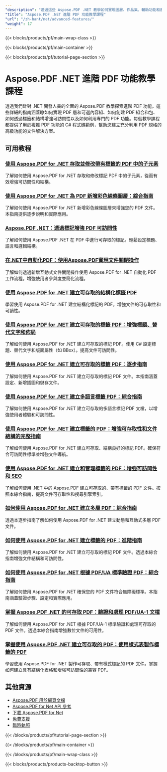 ```yaml
---
"description": "透過這些 Aspose.PDF .NET 教學如何實現圖層、作品集、輔助功能和進階 PDF 功能。"
"title": "Aspose.PDF .NET 進階 PDF 功能教學課程"
"url": "/zh-hant/net/advanced-features/"
"weight": 17
---
```


{{< blocks/products/pf/main-wrap-class >}}

{{< blocks/products/pf/main-container >}}

{{< blocks/products/pf/tutorial-page-section >}}

# Aspose.PDF .NET 進階 PDF 功能教學課程

透過我們針對 .NET 開發人員的全面的 Aspose.PDF 教學探索進階 PDF 功能。這些詳細的指南涵蓋瞭如何實現 PDF 層和可選內容組、如何創建 PDF 組合和包、如何透過標籤和結構增強可訪問性以及如何利用專門的 PDF 功能。每個教學課程都提供了用於複雜 PDF 功能的 C# 程式碼範例，幫助您建立充分利用 PDF 規格的高級功能的文件解決方案。

## 可用教程

### [使用 Aspose.PDF for .NET 存取並修改帶有標籤的 PDF 中的子元素](./access-child-elements-tagged-pdfs-aspose-pdf/)
了解如何使用 Aspose.PDF for .NET 存取和修改標記 PDF 中的子元素，從而有效增強可訪問性和結構。

### [使用 Aspose.PDF for .NET 為 PDF 新增彩色線條圖層：綜合指南](./add-colored-lines-pdfs-using-aspose-pdf-net/)
了解如何使用 Aspose.PDF for .NET 新增彩色線條圖層來增強您的 PDF 文件。本指南提供逐步說明和實際應用。

### [Aspose.PDF .NET：透過標記增強 PDF 可訪問性](./aspose-pdf-net-accessible-tagging-guide/)
了解如何使用 Aspose.PDF .NET 在 PDF 中進行可存取的標記。輕鬆設定標題、語言和邏輯結構。

### [在.NET中自動化PDF：使用Aspose.PDF實現文件關閉操作](./automate-pdfs-document-close-action-net/)
了解如何透過新增互動式文件關閉操作使用 Aspose.PDF for .NET 自動化 PDF 工作流程。增強使用者參與度並簡化流程。

### [使用 Aspose.PDF for .NET 建立可存取的結構化標籤 PDF](./create-structured-tagged-pdfs-aspose-pdf-net/)
學習使用 Aspose.PDF for .NET 建立結構化標記的 PDF，增強文件的可存取性和可讀性。

### [使用 Aspose.PDF for .NET 建立可存取的標籤 PDF：增強標題、替代文字和佈局](./enhanced-tagged-pdfs-aspose-pdf-dot-net/)
了解如何使用 Aspose.PDF for .NET 建立可存取的標記 PDF。使用 C# 設定標題、替代文字和版面屬性（如 BBox）。提高文件可訪問性。

### [使用 Aspose.PDF for .NET 建立可存取的標籤 PDF：逐步指南](./create-tagged-pdfs-aspose-pdf-dotnet/)
了解如何使用 Aspose.PDF for .NET 建立可存取的標記 PDF 文件。本指南涵蓋設定、新增插圖和儲存文件。

### [使用 Aspose.PDF for .NET 建立多語言標籤 PDF：綜合指南](./create-multilingual-tagged-pdfs-aspose-pdf-net/)
了解如何使用 Aspose.PDF for .NET 建立可存取的多語言標記 PDF 文檔，以增強使用者體驗和可訪問性。

### [使用 Aspose.PDF for .NET 建立標籤的 PDF：增強可存取性和文件結構的完整指南](./create-tagged-pdfs-aspose-pdf-net/)
了解如何使用 Aspose.PDF for .NET 建立可存取、結構良好的標記 PDF。確保符合可訪問性標準並增強文件導航。

### [使用 Aspose.PDF for .NET 建立和管理標籤的 PDF：增強可訪問性和 SEO](./create-manage-tagged-pdfs-aspose-pdf-dotnet/)
了解如何使用 .NET 中的 Aspose.PDF 建立可存取的、帶有標籤的 PDF 文件。按照本綜合指南，提高文件可存取性和搜尋引擎索引。

### [如何使用 Aspose.PDF for .NET 建立多層 PDF：綜合指南](./create-multi-layer-pdfs-aspose-pdf-dotnet/)
透過本逐步指南了解如何使用 Aspose.PDF for .NET 建立動態和互動式多層 PDF 文件。

### [如何使用 Aspose.PDF for .NET 建立標籤的 PDF：進階指南](./creating-tagged-pdfs-aspose-pdf-dotnet/)
了解如何使用 Aspose.PDF for .NET 建立可存取的標記 PDF 文件。透過本綜合指南增強文件結構和可訪問性。

### [如何使用 Aspose.PDF for .NET 根據 PDF/UA 標準驗證 PDF：綜合指南](./validate-pdf-ua-standard-aspose-dotnet/)
了解如何使用 Aspose.PDF for .NET 確保您的 PDF 文件符合無障礙標準。本指南涵蓋驗證步驟、設定和實際應用。

### [掌握 Aspose.PDF .NET 的可存取 PDF：驗證和處理 PDF/UA-1 文檔](./mastering-aspose-pdf-net-accessible-pdfs/)
了解如何使用 Aspose.PDF for .NET 根據 PDF/UA-1 標準驗證和處理可存取的 PDF 文件。透過本綜合指南增強數位文件的可用性。

### [掌握使用 Aspose.PDF .NET 建立可存取的 PDF：使用樣式表製作標籤的 PDF](./aspose-pdf-net-tagged-pdfs-styled-tables/)
學習使用 Aspose.PDF for .NET 製作可存取、帶有樣式標記的 PDF 文件。掌握如何建立具有結構化表格和增強可訪問性的兼容 PDF。

## 其他資源

- [Aspose.PDF 用於網頁文檔](https://docs.aspose.com/pdf/net/)
- [Aspose.PDF for Net API 參考](https://reference.aspose.com/pdf/net/)
- [下載 Aspose.PDF for Net](https://releases.aspose.com/pdf/net/)
- [免費支援](https://forum.aspose.com/)
- [臨時執照](https://purchase.aspose.com/temporary-license/)

{{< /blocks/products/pf/tutorial-page-section >}}

{{< /blocks/products/pf/main-container >}}

{{< /blocks/products/pf/main-wrap-class >}}

{{< blocks/products/products-backtop-button >}}